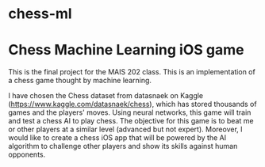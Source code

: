 # chess-ml

# Chess Machine Learning iOS game

This is the final project for the MAIS 202 class. This is an implementation of a chess game thought by machine learning.


I have chosen the Chess dataset from datasnaek on Kaggle (https://www.kaggle.com/datasnaek/chess), which has stored thousands of games and the players' moves. 
Using neural networks, this game will train and test a chess AI to play chess. The objective for this game is to beat me or other players at a similar level (advanced but not expert). Moreover, I would like to create a chess iOS app that will be powered by the AI algorithm to challenge other players and show its skills against human opponents. 
